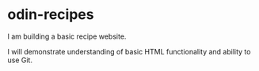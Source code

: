# odin-recipes

I am building a basic recipe website.

I will demonstrate understanding of basic HTML functionality and ability to use Git.